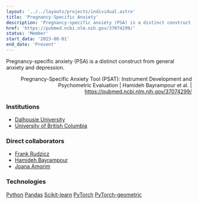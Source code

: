 ```yaml
---
layout: '../../layouts/projects/individual.astro'
title: 'Pregnancy-Specific Anxiety'
description: 'Pregnancy-specific anxiety (PSA) is a distinct construct from general anxiety and depression.'
href: 'https://pubmed.ncbi.nlm.nih.gov/37074299/'
status: 'Member'
start_data: '2023-08-01'
end_date: 'Present'
---
```


Pregnancy-specific anxiety (PSA) is a distinct construct from general anxiety and depression.

<p style="text-align: right; font-size: var(--footnote-font-size);">Pregnancy-Specific Anxiety Tool (PSAT): Instrument Development and Psychometric Evaluation | Hamideh Bayrampour et al. | <a href="https://pubmed.ncbi.nlm.nih.gov/37074299/">https://pubmed.ncbi.nlm.nih.gov/37074299/</a></p>

<h3 class="section__subtitle">Institutions</h3>

* [Dalhousie University](https://www.dal.ca)
* [University of British Columbia](https://www.ubc.ca)

<h3 class="section__subtitle">Direct collaborators</h3>

* [Frank Rudzicz](https://web.cs.dal.ca/~rudzicz/)
* [Hamideh Bayrampour](https://womenshealthresearch.ubc.ca/people/hamideh-bayrampour)
* [Joana Amorim](https://github.com/Joana-18)

<h3 class="section__subtitle">Technologies</h3>

<span class="mdi mdi-language-python"/> [Python](https://www.python.org)
<span class="mdi mdi-language-python"/> [Pandas](https://pandas.pydata.org)
<span class="mdi mdi-language-python"/> [Scikit-learn](https://scikit-learn.org/stable/)
<span class="mdi mdi-language-python"/> [PyTorch](https://pytorch.org)
<span class="mdi mdi-language-python"/> [PyTorch-geometric](https://pytorch-geometric.readthedocs.io/en/latest/index.html)